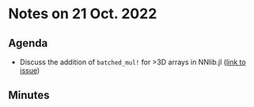 # Notes on 21 Oct. 2022

## Agenda

- Discuss the addition of `batched_mul!` for >3D arrays in NNlib.jl ([link to issue](https://github.com/FluxML/NNlib.jl/issues/391))

## Minutes


